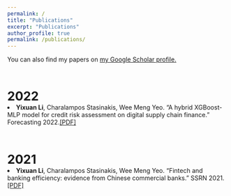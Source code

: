 ```yaml
---
permalink: /
title: "Publications"
excerpt: "Publications"
author_profile: true
permalink: /publications/
---
```


You can also find my papers on <u><a href="https://scholar.google.com/citations?user=BRtf_xIAAAAJ&hl=en">my Google Scholar profile</a>.</u>

<h1 style="margin-bottom:0px;padding-top:20px;">2022</h1>


  <!-- Item: wu2022negative -->
  <li >
  <b>Yixuan Li</b>, Charalampos Stasinakis, Wee Meng Yeo. &ldquo;A hybrid XGBoost-MLP model for credit risk assessment on digital supply chain finance.&rdquo; Forecasting 2022.<a href="https://www.mdpi.com/2571-9394/4/1/11">[PDF]</a>


<h1 style="margin-bottom:0px;padding-top:20px;">2021</h1>
<!--   <ul class="biblist"> -->

  <!-- Item: wu2021partially -->
  <li >
  <b>Yixuan Li</b>, Charalampos Stasinakis, Wee Meng Yeo. &ldquo;Fintech and banking efficiency: evidence from Chinese commercial banks.&rdquo; SSRN 2021.  
<!--   <a href="https://scholar.googleusercontent.com/scholar.bib?q=info:WFjgfortG8AJ:scholar.google.com/&output=citation&scisdr=CgWyeQZ5EKDMth-kU9c:AAGBfm0AAAAAYo6iS9eAeTQL8qk9TmnIFO8R9FWAZJ32&scisig=AAGBfm0AAAAAYo6iS1D2ISddSbppjC-PaLpa88LI661V&scisf=4&ct=citation&cd=-1&hl=en">[BibTeX]</a> -->
  <a href="https://papers.ssrn.com/sol3/papers.cfm?abstract_id=3782616">[PDF]</a>

    


<!-- ---
layout: archive
title: "Publications"
permalink: /publications/
author_profile: true
---

{% if author.googlescholar %}
  You can also find my articles on <u><a href="{{author.googlescholar}}">my Google Scholar profile</a>.</u>
{% endif %}

{% include base_path %}

{% for post in site.publications reversed %}
  {% include archive-single.html %}
{% endfor %} -->
